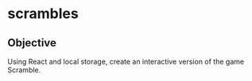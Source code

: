 # scrambles

## Objective
Using React and local storage, create an interactive version of the game Scramble.
